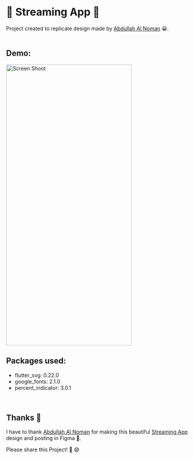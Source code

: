 # 🍿 Streaming App 🥤

Project created to replicate design made by [Abdullah Al Noman](https://www.figma.com/@noman_digital) 😀.
<br/><br/>

## Demo:

<img src="https://raw.githubusercontent.com/Mosarto/streamingapp/master/demo/demo.gif" width="340" height="760" title="Screen Shoot">

<br/>

## Packages used:

- flutter_svg: 0.22.0
- google_fonts: 2.1.0
- percent_indicator: 3.0.1

<br/>

## Thanks 👏

I have to thank [Abdullah Al Noman](https://www.figma.com/@noman_digital) for making this beautiful [Streaming App](https://www.figma.com/community/file/1006067486983640269) design and posting in Figma 🌈.

Please share this Project! 🤝 😄
